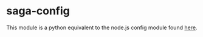 saga-config
===========

This module is a python equivalent to the node.js config module found [here](https://www.npmjs.com/package/config).

